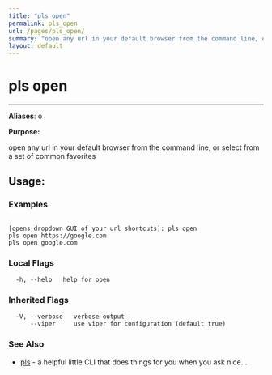 ```yaml
---
title: "pls open"
permalink: pls_open
url: /pages/pls_open/
summary: "open any url in your default browser from the command line, or select from a set of common favorites"
layout: default
---
```

# pls open 

---
**Aliases**: o

**Purpose:**

open any url in your default browser from the command line, or select from a set of common favorites

## Usage:

### Examples

```

[opens dropdown GUI of your url shortcuts]: pls open
pls open https://google.com
pls open google.com

```

### Local Flags

```
  -h, --help   help for open
```

### Inherited Flags

```
  -V, --verbose   verbose output
      --viper     use viper for configuration (default true)
```
### See Also

* [pls](/pages/pls/)	 - a helpful little CLI that does things for you when you ask nice...
